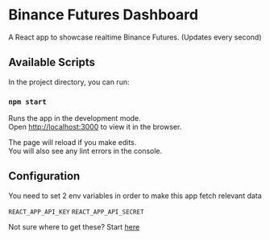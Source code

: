 # Binance Futures Dashboard

A React app to showcase realtime Binance Futures. (Updates every second)

## Available Scripts

In the project directory, you can run:

### `npm start`

Runs the app in the development mode.\
Open [http://localhost:3000](http://localhost:3000) to view it in the browser.

The page will reload if you make edits.\
You will also see any lint errors in the console.

## Configuration

You need to set 2 env variables in order to make this app fetch relevant data

`REACT_APP_API_KEY`
`REACT_APP_API_SECRET`

Not sure where to get these? Start [here](https://www.binance.com/en/support/faq/360002502072)